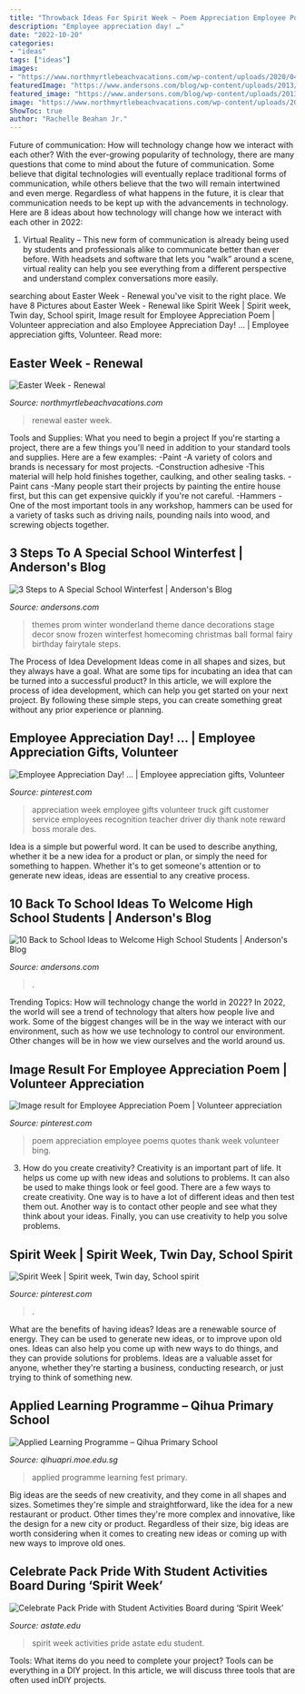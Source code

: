 ```yaml
---
title: "Throwback Ideas For Spirit Week ~ Poem Appreciation Employee Poems Quotes Thank Week Volunteer Bing"
description: "Employee appreciation day! …"
date: "2022-10-20"
categories:
- "ideas"
tags: ["ideas"]
images:
- "https://www.northmyrtlebeachvacations.com/wp-content/uploads/2020/04/renewal.jpg"
featuredImage: "https://www.andersons.com/blog/wp-content/uploads/2013/11/winterfest_mainiamge1.jpg"
featured_image: "https://www.andersons.com/blog/wp-content/uploads/2013/11/winterfest_mainiamge1.jpg"
image: "https://www.northmyrtlebeachvacations.com/wp-content/uploads/2020/04/renewal.jpg"
ShowToc: true
author: "Rachelle Beahan Jr."
---
```



Future of communication: How will technology change how we interact with each other?
With the ever-growing popularity of technology, there are many questions that come to mind about the future of communication. Some believe that digital technologies will eventually replace traditional forms of communication, while others believe that the two will remain intertwined and even merge. Regardless of what happens in the future, it is clear that communication needs to be kept up with the advancements in technology. Here are 8 ideas about how technology will change how we interact with each other in 2022: 
1. Virtual Reality – This new form of communication is already being used by students and professionals alike to communicate better than ever before. With headsets and software that lets you “walk” around a scene, virtual reality can help you see everything from a different perspective and understand complex conversations more easily. 


	

		
searching about Easter Week - Renewal you've visit to the right place. We have 8 Pictures about Easter Week - Renewal like Spirit Week | Spirit week, Twin day, School spirit, Image result for Employee Appreciation Poem | Volunteer appreciation and also Employee Appreciation Day! … | Employee appreciation gifts, Volunteer. Read more:
		
    
## Easter Week - Renewal

<img loading=lazy src="https://www.northmyrtlebeachvacations.com/wp-content/uploads/2020/04/renewal.jpg" onerror="this.onerror=null;this.src='https://tse2.mm.bing.net/th?id=OIP.T6DcZZMhilljnatt9dNlFQHaE8&amp;pid=15.1';" alt="Easter Week - Renewal">

_Source: northmyrtlebeachvacations.com_

>renewal easter week. 

	

Tools and Supplies: What you need to begin a project
If you're starting a project, there are a few things you'll need in addition to your standard tools and supplies. Here are a few examples: 
-Paint -A variety of colors and brands is necessary for most projects. 
-Construction adhesive -This material will help hold finishes together, caulking, and other sealing tasks. 
-Paint cans -Many people start their projects by painting the entire house first, but this can get expensive quickly if you're not careful. 
-Hammers -One of the most important tools in any workshop, hammers can be used for a variety of tasks such as driving nails, pounding nails into wood, and screwing objects together.

    
## 3 Steps To A Special School Winterfest | Anderson&#039;s Blog

<img loading=lazy src="https://www.andersons.com/blog/wp-content/uploads/2013/11/winterfest_mainiamge1.jpg" onerror="this.onerror=null;this.src='https://tse2.mm.bing.net/th?id=OIP.tZ-x8OV0111fvFVhOwz-qgHaE8&amp;pid=15.1';" alt="3 Steps to A Special School Winterfest | Anderson&#039;s Blog">

_Source: andersons.com_

>themes prom winter wonderland theme dance decorations stage decor snow frozen winterfest homecoming christmas ball formal fairy birthday fairytale steps. 

	

The Process of Idea Development
Ideas come in all shapes and sizes, but they always have a goal. What are some tips for incubating an idea that can be turned into a successful product? 
In this article, we will explore the process of idea development, which can help you get started on your next project. By following these simple steps, you can create something great without any prior experience or planning.

    
## Employee Appreciation Day! … | Employee Appreciation Gifts, Volunteer

<img loading=lazy src="https://i.pinimg.com/736x/66/d4/43/66d443bd329d5cce337a1588ab3c138a--teacher-morale-employee-motivation.jpg" onerror="this.onerror=null;this.src='https://tse3.mm.bing.net/th?id=OIP.ZlpeFXoDMmi3hz1H88Z0tgHaJ3&amp;pid=15.1';" alt="Employee Appreciation Day! … | Employee appreciation gifts, Volunteer">

_Source: pinterest.com_

>appreciation week employee gifts volunteer truck gift customer service employees recognition teacher driver diy thank note reward boss morale des. 

	

Idea is a simple but powerful word. It can be used to describe anything, whether it be a new idea for a product or plan, or simply the need for something to happen. Whether it's to get someone's attention or to generate new ideas, ideas are essential to any creative process.

    
## 10 Back To School Ideas To Welcome High School Students | Anderson&#039;s Blog

<img loading=lazy src="https://www.andersons.com/blog/wp-content/uploads/2014/07/Homecoming_FANS.jpg" onerror="this.onerror=null;this.src='https://tse1.mm.bing.net/th?id=OIP.xAgfIFOpZWn4dgiym0aPvQAAAA&amp;pid=15.1';" alt="10 Back to School Ideas to Welcome High School Students | Anderson&#039;s Blog">

_Source: andersons.com_

>. 

	

Trending Topics: How will technology change the world in 2022?
In 2022, the world will see a trend of technology that alters how people live and work. Some of the biggest changes will be in the way we interact with our environment, such as how we use technology to control our environment. Other changes will be in how we view ourselves and the world around us.

    
## Image Result For Employee Appreciation Poem | Volunteer Appreciation

<img loading=lazy src="https://i.pinimg.com/736x/bd/8f/a0/bd8fa01cb621f4b8a6e5e951087979d6.jpg" onerror="this.onerror=null;this.src='https://tse3.mm.bing.net/th?id=OIP.PHKlk7agchJj9wEkJc5OugAAAA&amp;pid=15.1';" alt="Image result for Employee Appreciation Poem | Volunteer appreciation">

_Source: pinterest.com_

>poem appreciation employee poems quotes thank week volunteer bing. 

	

3. How do you create creativity?
Creativity is an important part of life. It helps us come up with new ideas and solutions to problems. It can also be used to make things look or feel good. There are a few ways to create creativity. One way is to have a lot of different ideas and then test them out. Another way is to contact other people and see what they think about your ideas. Finally, you can use creativity to help you solve problems.

    
## Spirit Week | Spirit Week, Twin Day, School Spirit

<img loading=lazy src="https://i.pinimg.com/736x/f7/2e/0b/f72e0bbad37b289c071b71ca01b11760.jpg" onerror="this.onerror=null;this.src='https://tse2.mm.bing.net/th?id=OIP.Gt56EEf6BRjmnS7-JVXcIwHaJ3&amp;pid=15.1';" alt="Spirit Week | Spirit week, Twin day, School spirit">

_Source: pinterest.com_

>. 

	

What are the benefits of having ideas?
Ideas are a renewable source of energy. They can be used to generate new ideas, or to improve upon old ones. Ideas can also help you come up with new ways to do things, and they can provide solutions for problems. Ideas are a valuable asset for anyone, whether they're starting a business, conducting research, or just trying to think of something new.

    
## Applied Learning Programme – Qihua Primary School

<img loading=lazy src="https://qihuapri.moe.edu.sg/wp-content/uploads/images/Innovation/P6BizKid%243.jpg" onerror="this.onerror=null;this.src='https://tse3.mm.bing.net/th?id=OIP.UbkBDQytK_Y7keyond5pSwHaJ4&amp;pid=15.1';" alt="Applied Learning Programme – Qihua Primary School">

_Source: qihuapri.moe.edu.sg_

>applied programme learning fest primary. 

	

Big ideas are the seeds of new creativity, and they come in all shapes and sizes. Sometimes they're simple and straightforward, like the idea for a new restaurant or product. Other times they're more complex and innovative, like the design for a new city or product. Regardless of their size, big ideas are worth considering when it comes to creating new ideas or coming up with new ways to improve old ones.

    
## Celebrate Pack Pride With Student Activities Board During ‘Spirit Week’

<img loading=lazy src="http://www.astate.edu/dotAsset/b30a178a-d2aa-4150-9cbe-b362fa614f0f" onerror="this.onerror=null;this.src='https://tse4.mm.bing.net/th?id=OIP.XZFzvvabe5Zp2NDOrtSglQHaLD&amp;pid=15.1';" alt="Celebrate Pack Pride with Student Activities Board during ‘Spirit Week’">

_Source: astate.edu_

>spirit week activities pride astate edu student. 

	

Tools: What items do you need to complete your project?
Tools can be everything in a DIY project. In this article, we will discuss three tools that are often used inDIY projects.

